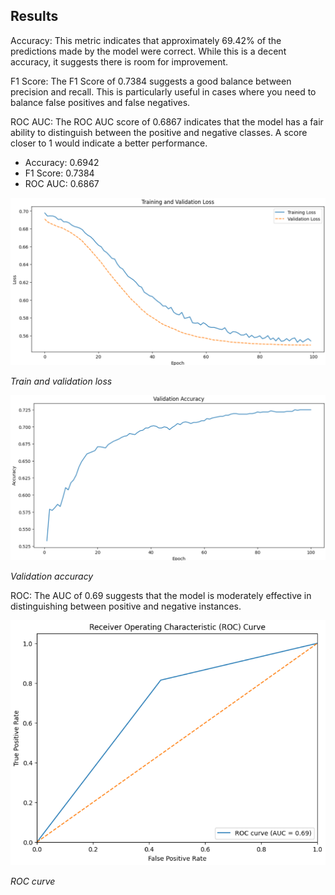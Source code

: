 ## Results

Accuracy: This metric indicates that approximately 69.42% of the predictions made by the model were correct. While this is a decent accuracy, it suggests there is room for improvement.

F1 Score: The F1 Score of 0.7384 suggests a good balance between precision and recall. This is particularly useful in cases where you need to balance false positives and false negatives.

ROC AUC: The ROC AUC score of 0.6867 indicates that the model has a fair ability to distinguish between the positive and negative classes. A score closer to 1 would indicate a better performance.

- Accuracy: 0.6942 
- F1 Score: 0.7384 
- ROC AUC: 0.6867

![train](./images/train.png)

*Train and validation loss*

![acc](./images/acc.png)

*Validation accuracy*


ROC: The AUC of 0.69 suggests that the model is moderately effective in distinguishing between positive and negative instances.

![roc](./images/roc.png)

*ROC curve*




<link rel="stylesheet" type="text/css" href="./styles.css">
